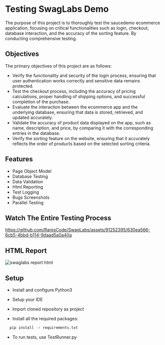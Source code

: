 
# Testing SwagLabs Demo

The purpose of this project is to thoroughly test the saucedemo ecommerce application, focusing on critical functionalities such as login, checkout, database interaction, and the accuracy of the sorting feature. By conducting comprehensive testing.

## Objectives
The primary objectives of this project are as follows:

- Verify the functionality and security of the login process, ensuring that user authentication works correctly and sensitive data remains protected.
- Test the checkout process, including the accuracy of pricing calculations, proper handling of shipping options, and successful completion of the purchase.
- Evaluate the interaction between the ecommerce app and the underlying database, ensuring that data is stored, retrieved, and updated accurately.
- Validate the accuracy of product data displayed on the app, such as name, description, and price, by comparing it with the corresponding entries in the database.
- Verify the sorting feature on the website, ensuring that it accurately reflects the order of products based on the selected sorting criteria.

## Features

- Page Object Model
- Database Testing
- Data Validation
- Html Reporting
- Test Logging
- Bugs Screenshots
- Parallel Testing


## Watch The Entire Testing Process

https://github.com/RaresCode/SwagLabs/assets/91252395/630ea566-6cb5-4bbd-b114-9daad5a0a40a

## HTML Report

![swaglabs report html](https://github.com/RaresCode/SwagLabs/assets/91252395/05247ef6-662c-4b7f-8a3b-bbb21729130d)

## Setup

- Install and configure Python3

- Setup your IDE

- Import cloned repository as project

- Install all the required packages:

```bash
  pip install -r requirements.txt
```
- To run tests, use TestRunner.py
